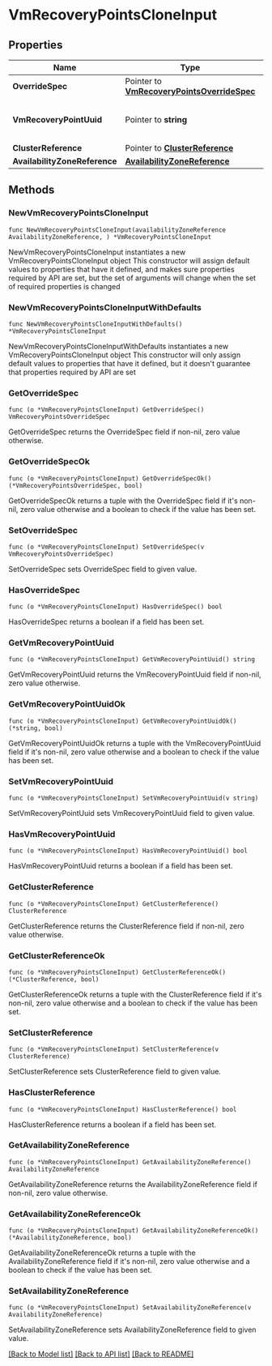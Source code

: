 # VmRecoveryPointsCloneInput

## Properties

Name | Type | Description | Notes
------------ | ------------- | ------------- | -------------
**OverrideSpec** | Pointer to [**VmRecoveryPointsOverrideSpec**](VmRecoveryPointsOverrideSpec.md) |  | [optional] 
**VmRecoveryPointUuid** | Pointer to **string** | UUID of the new vm_recovery_point that will be created.  | [optional] 
**ClusterReference** | Pointer to [**ClusterReference**](ClusterReference.md) |  | [optional] 
**AvailabilityZoneReference** | [**AvailabilityZoneReference**](AvailabilityZoneReference.md) |  | 

## Methods

### NewVmRecoveryPointsCloneInput

`func NewVmRecoveryPointsCloneInput(availabilityZoneReference AvailabilityZoneReference, ) *VmRecoveryPointsCloneInput`

NewVmRecoveryPointsCloneInput instantiates a new VmRecoveryPointsCloneInput object
This constructor will assign default values to properties that have it defined,
and makes sure properties required by API are set, but the set of arguments
will change when the set of required properties is changed

### NewVmRecoveryPointsCloneInputWithDefaults

`func NewVmRecoveryPointsCloneInputWithDefaults() *VmRecoveryPointsCloneInput`

NewVmRecoveryPointsCloneInputWithDefaults instantiates a new VmRecoveryPointsCloneInput object
This constructor will only assign default values to properties that have it defined,
but it doesn't guarantee that properties required by API are set

### GetOverrideSpec

`func (o *VmRecoveryPointsCloneInput) GetOverrideSpec() VmRecoveryPointsOverrideSpec`

GetOverrideSpec returns the OverrideSpec field if non-nil, zero value otherwise.

### GetOverrideSpecOk

`func (o *VmRecoveryPointsCloneInput) GetOverrideSpecOk() (*VmRecoveryPointsOverrideSpec, bool)`

GetOverrideSpecOk returns a tuple with the OverrideSpec field if it's non-nil, zero value otherwise
and a boolean to check if the value has been set.

### SetOverrideSpec

`func (o *VmRecoveryPointsCloneInput) SetOverrideSpec(v VmRecoveryPointsOverrideSpec)`

SetOverrideSpec sets OverrideSpec field to given value.

### HasOverrideSpec

`func (o *VmRecoveryPointsCloneInput) HasOverrideSpec() bool`

HasOverrideSpec returns a boolean if a field has been set.

### GetVmRecoveryPointUuid

`func (o *VmRecoveryPointsCloneInput) GetVmRecoveryPointUuid() string`

GetVmRecoveryPointUuid returns the VmRecoveryPointUuid field if non-nil, zero value otherwise.

### GetVmRecoveryPointUuidOk

`func (o *VmRecoveryPointsCloneInput) GetVmRecoveryPointUuidOk() (*string, bool)`

GetVmRecoveryPointUuidOk returns a tuple with the VmRecoveryPointUuid field if it's non-nil, zero value otherwise
and a boolean to check if the value has been set.

### SetVmRecoveryPointUuid

`func (o *VmRecoveryPointsCloneInput) SetVmRecoveryPointUuid(v string)`

SetVmRecoveryPointUuid sets VmRecoveryPointUuid field to given value.

### HasVmRecoveryPointUuid

`func (o *VmRecoveryPointsCloneInput) HasVmRecoveryPointUuid() bool`

HasVmRecoveryPointUuid returns a boolean if a field has been set.

### GetClusterReference

`func (o *VmRecoveryPointsCloneInput) GetClusterReference() ClusterReference`

GetClusterReference returns the ClusterReference field if non-nil, zero value otherwise.

### GetClusterReferenceOk

`func (o *VmRecoveryPointsCloneInput) GetClusterReferenceOk() (*ClusterReference, bool)`

GetClusterReferenceOk returns a tuple with the ClusterReference field if it's non-nil, zero value otherwise
and a boolean to check if the value has been set.

### SetClusterReference

`func (o *VmRecoveryPointsCloneInput) SetClusterReference(v ClusterReference)`

SetClusterReference sets ClusterReference field to given value.

### HasClusterReference

`func (o *VmRecoveryPointsCloneInput) HasClusterReference() bool`

HasClusterReference returns a boolean if a field has been set.

### GetAvailabilityZoneReference

`func (o *VmRecoveryPointsCloneInput) GetAvailabilityZoneReference() AvailabilityZoneReference`

GetAvailabilityZoneReference returns the AvailabilityZoneReference field if non-nil, zero value otherwise.

### GetAvailabilityZoneReferenceOk

`func (o *VmRecoveryPointsCloneInput) GetAvailabilityZoneReferenceOk() (*AvailabilityZoneReference, bool)`

GetAvailabilityZoneReferenceOk returns a tuple with the AvailabilityZoneReference field if it's non-nil, zero value otherwise
and a boolean to check if the value has been set.

### SetAvailabilityZoneReference

`func (o *VmRecoveryPointsCloneInput) SetAvailabilityZoneReference(v AvailabilityZoneReference)`

SetAvailabilityZoneReference sets AvailabilityZoneReference field to given value.



[[Back to Model list]](../README.md#documentation-for-models) [[Back to API list]](../README.md#documentation-for-api-endpoints) [[Back to README]](../README.md)


